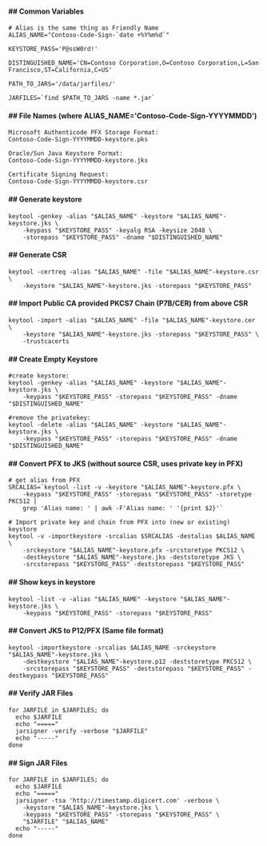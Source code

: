 


#### ## Common Variables
```
# Alias is the same thing as Friendly Name
ALIAS_NAME="Contoso-Code-Sign-`date +%Y%m%d`"

KEYSTORE_PASS='P@ssW0rd!'

DISTINGUISHED_NAME='CN=Contoso Corporation,O=Contoso Corporation,L=San Francisco,ST=California,C=US'

PATH_TO_JARS='/data/jarfiles/'

JARFILES=`find $PATH_TO_JARS -name *.jar`
```

#### ## File Names (where ALIAS_NAME='Contoso-Code-Sign-YYYYMMDD')
```
Microsoft Authenticode PFX Storage Format:
Contoso-Code-Sign-YYYYMMDD-keystore.pks

Oracle/Sun Java Keystore Format:
Contoso-Code-Sign-YYYYMMDD-keystore.jks

Certificate Signing Request:
Contoso-Code-Sign-YYYYMMDD-keystore.csr
```

#### ## Generate keystore
```
keytool -genkey -alias "$ALIAS_NAME" -keystore "$ALIAS_NAME"-keystore.jks \
    -keypass "$KEYSTORE_PASS" -keyalg RSA -keysize 2048 \
    -storepass "$KEYSTORE_PASS" -dname "$DISTINGUISHED_NAME"
```

#### ## Generate CSR
```
keytool -certreq -alias "$ALIAS_NAME" -file "$ALIAS_NAME"-keystore.csr \
    -keystore "$ALIAS_NAME"-keystore.jks -storepass "$KEYSTORE_PASS"
```

#### ## Import Public CA provided PKCS7 Chain (P7B/CER) from above CSR
```
keytool -import -alias "$ALIAS_NAME" -file "$ALIAS_NAME"-keystore.cer \
    -keystore "$ALIAS_NAME"-keystore.jks -storepass "$KEYSTORE_PASS" \
    -trustcacerts 
```

#### ## Create Empty Keystore
```
#create keystore:
keytool -genkey -alias "$ALIAS_NAME" -keystore "$ALIAS_NAME"-keystore.jks \
    -keypass "$KEYSTORE_PASS" -storepass "$KEYSTORE_PASS" -dname "$DISTINGUISHED_NAME"
  
#remove the privatekey:
keytool -delete -alias "$ALIAS_NAME" -keystore "$ALIAS_NAME"-keystore.jks \
    -keypass "$KEYSTORE_PASS" -storepass "$KEYSTORE_PASS" -dname "$DISTINGUISHED_NAME"
```

#### ## Convert PFX to JKS (without source CSR, uses private key in PFX)
```
# get alias from PFX
SRCALIAS=`keytool -list -v -keystore "$ALIAS_NAME"-keystore.pfx \
    -keypass "$KEYSTORE_PASS" -storepass "$KEYSTORE_PASS" -storetype PKCS12 |
    grep 'Alias name: ' | awk -F'Alias name: ' '{print $2}'`
	
# Import private key and chain from PFX into (new or existing) keystore
keytool -v -importkeystore -srcalias $SRCALIAS -destalias $ALIAS_NAME \
    -srckeystore "$ALIAS_NAME"-keystore.pfx -srcstoretype PKCS12 \
    -destkeystore "$ALIAS_NAME"-keystore.jks -deststoretype JKS \
    -srcstorepass "$KEYSTORE_PASS" -deststorepass "$KEYSTORE_PASS"
```

#### ## Show keys in keystore
```
keytool -list -v -alias "$ALIAS_NAME" -keystore "$ALIAS_NAME"-keystore.jks \
    -keypass "$KEYSTORE_PASS" -storepass "$KEYSTORE_PASS"
```

#### ## Convert JKS to P12/PFX (Same file format)
```
keytool -importkeystore -srcalias $ALIAS_NAME -srckeystore "$ALIAS_NAME"-keystore.jks \
    -destkeystore "$ALIAS_NAME"-keystore.p12 -deststoretype PKCS12 \
    -srcstorepass "$KEYSTORE_PASS" -deststorepass "$KEYSTORE_PASS" -destkeypass "$KEYSTORE_PASS"
```

#### ## Verify JAR Files
```
for JARFILE in $JARFILES; do
  echo $JARFILE
  echo "====="
  jarsigner -verify -verbose "$JARFILE"
  echo "-----"
done
```

#### ## Sign JAR Files
```
for JARFILE in $JARFILES; do
  echo $JARFILE
  echo "====="
  jarsigner -tsa 'http://timestamp.digicert.com' -verbose \
    -keystore "$ALIAS_NAME"-keystore.jks \
    -keypass "$KEYSTORE_PASS" -storepass "$KEYSTORE_PASS" \
    "$JARFILE" "$ALIAS_NAME"
  echo "-----"
done
```
